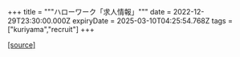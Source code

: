 +++
title = """ハローワーク「求人情報」"""
date = 2022-12-29T23:30:00.000Z
expiryDate = 2025-03-10T04:25:54.768Z
tags = ["kuriyama","recruit"]
+++


[[source]](https://www.town.kuriyama.hokkaido.jp/soshiki/51/20382.html)

